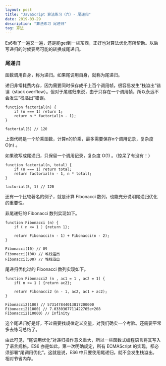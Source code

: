 ```yaml
---
layout: post
title: "JavaScript 算法练习（六）- 尾递归"
date: 2019-03-29
description: "算法练习 尾递归"
tag: 算法
---   
```


Es6看了一遍又一遍，还是能get到一些东西，正好也对算法优化有所帮助。以后写递归的时候要尽可能的转换成尾递归。

### 尾递归

函数调用自身，称为递归。如果尾调用自身，就称为尾递归。

递归非常耗费内存，因为需要同时保存成千上百个调用帧，很容易发生“栈溢出”错误（stack overflow）。但对于尾递归来说，由于只存在一个调用帧，所以永远不会发生“栈溢出”错误。

    function factorial(n) {
        if (n === 1) return 1;
        return n * factorial(n - 1);
    }

    factorial(5) // 120

上面代码是一个阶乘函数，计算n的阶乘，最多需要保存n个调用记录，复杂度 O(n) 。

如果改写成尾递归，只保留一个调用记录，复杂度 O(1) 。（惊呆了有没有！）

    function factorial(n, total) {
        if (n === 1) return total;
        return factorial(n - 1, n * total);
    }

    factorial(5, 1) // 120

还有一个比较著名的例子，就是计算 Fibonacci 数列，也能充分说明尾递归优化的重要性。

非尾递归的 Fibonacci 数列实现如下。

    function Fibonacci (n) {
        if ( n <= 1 ) {return 1};

        return Fibonacci(n - 1) + Fibonacci(n - 2);
    }

    Fibonacci(10) // 89
    Fibonacci(100) // 堆栈溢出
    Fibonacci(500) // 堆栈溢出

尾递归优化过的 Fibonacci 数列实现如下。

    function Fibonacci2 (n , ac1 = 1 , ac2 = 1) {
        if( n <= 1 ) {return ac2};

        return Fibonacci2 (n - 1, ac2, ac1 + ac2);
    }

    Fibonacci2(100) // 573147844013817200000
    Fibonacci2(1000) // 7.0330367711422765e+208
    Fibonacci2(10000) // Infinity

这个尾递归好是好，不过需要找规律定义变量，对我们确实一个考验。还需要平常多去练习总结了。

由此可见，“尾调用优化”对递归操作意义重大，所以一些函数式编程语言将其写入了语言规格。ES6 亦是如此，第一次明确规定，所有 ECMAScript 的实现，都必须部署“尾调用优化”。这就是说，ES6 中只要使用尾递归，就不会发生栈溢出，相对节省内存。

